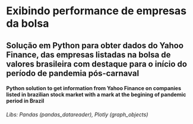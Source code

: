 # Exibindo performance de empresas da bolsa

## Solução em Python para obter dados do Yahoo Finance, das empresas listadas na bolsa de valores brasileira com destaque para o início do período de pandemia pós-carnaval

#### Python solution to get information from Yahoo Finance on companies listed in brazilian stock market with a mark at the begining of pandemic period in Brazil

###### Libs: Pandas (pandas_datareader), Plotly (graph_objects)
